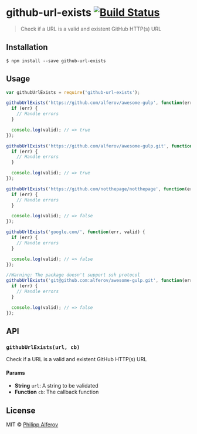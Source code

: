 # github-url-exists [![Build Status](https://travis-ci.org/alferov/github-url-exists.svg?branch=master)](https://travis-ci.org/alferov/github-url-exists)

> Check if a URL is a valid and existent GitHub HTTP(s) URL

## Installation
```
$ npm install --save github-url-exists
```

## Usage
```js
var githubUrlExists = require('github-url-exists');

githubUrlExists('https://github.com/alferov/awesome-gulp', function(err, valid) {
  if (err) {
    // Handle errors
  }

  console.log(valid); // => true
});

githubUrlExists('https://github.com/alferov/awesome-gulp.git', function(err, valid) {
  if (err) {
    // Handle errors
  }

  console.log(valid); // => true
});

githubUrlExists('https://github.com/notthepage/notthepage', function(err, valid) {
  if (err) {
    // Handle errors
  }

  console.log(valid); // => false
});

githubUrlExists('google.com/', function(err, valid) {
  if (err) {
    // Handle errors
  }

  console.log(valid); // => false
});

//Warning: The package doesn't support ssh protocol
githubUrlExists('git@github.com:alferov/awesome-gulp.git', function(err, valid) {
  if (err) {
    // Handle errors
  }

  console.log(valid); // => false
});

```

## API
### `githubUrlExists(url, cb)`
Check if a URL is a valid and existent GitHub HTTP(s) URL

#### Params
 - **String** `url`: A string to be validated
 - **Function** `cb`: The callback function

## License
MIT © [Philipp Alferov](https://github.com/alferov)
